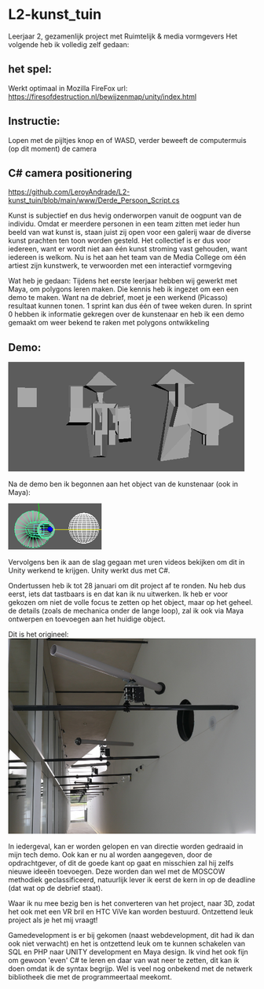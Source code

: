 # L2-kunst_tuin
Leerjaar 2, gezamenlijk project met Ruimtelijk &amp; media vormgevers
Het volgende heb ik volledig zelf gedaan:

## het spel:
Werkt optimaal in Mozilla FireFox
url: https://firesofdestruction.nl/bewijzenmap/unity/index.html

## Instructie: 
Lopen met de pijltjes knop en of WASD, verder beweeft de computermuis (op dit moment) de camera

## C# camera positionering
https://github.com/LeroyAndrade/L2-kunst_tuin/blob/main/www/Derde_Persoon_Script.cs


Kunst is subjectief en dus hevig onderworpen vanuit de oogpunt van de individu. Omdat er meerdere personen in een team zitten met ieder hun beeld van wat kunst is, staan juist zij open voor een galerij waar de diverse kunst prachten ten toon worden gesteld. Het collectief is er dus voor iedereen, want er wordt niet aan één kunst stroming vast gehouden, want iedereen is welkom. Nu is het aan het team van de Media College om één artiest zijn kunstwerk, te verwoorden met een interactief vormgeving

Wat heb je gedaan:
Tijdens het eerste leerjaar hebben wij gewerkt met Maya, om polygons leren maken. Die kennis heb ik ingezet om een een demo te maken.
Want na de debrief, moet je een werkend (Picasso) resultaat kunnen tonen. 1 sprint kan dus één of twee weken duren. In sprint 0 hebben ik informatie gekregen over de kunstenaar en heb ik een demo gemaakt om weer bekend te raken met polygons ontwikkeling

## Demo: 

![afbeelding-1_L.png](https://github.com/LeroyAndrade/L2-kunst_tuin/blob/main/splash/afbeelding-1_L.png)

Na de demo ben ik begonnen aan het object van de kunstenaar (ook in Maya):

![afbeelding-2_object.png](https://github.com/LeroyAndrade/L2-kunst_tuin/blob/main/splash/afbeelding-2_object.png)

Vervolgens ben ik aan de slag gegaan met uren videos bekijken om dit in Unity werkend te krijgen. Unity werkt dus met C#.

Ondertussen heb ik tot 28 januari om dit project af te ronden. Nu heb dus eerst, iets dat tastbaars is en dat kan ik nu uitwerken.
Ik heb er voor gekozen om niet de volle focus te zetten op het object, maar op het geheel. de details (zoals de mechanica onder de lange loop), zal ik ook via Maya ontwerpen en toevoegen aan het huidige object.

Dit is het origineel:
![afbeelding_origineel.png](https://github.com/LeroyAndrade/L2-kunst_tuin/blob/main/splash/afbeelding_origineel.png)


In iedergeval, kan er worden gelopen en van directie worden gedraaid in mijn tech demo. Ook kan er nu al worden aangegeven, door de opdrachtgever, of dit de goede kant op gaat en misschien zal hij zelfs nieuwe ideeën toevoegen. Deze worden dan wel met de MOSCOW methodiek geclassificeerd, natuurlijk lever ik eerst de kern in op de deadline (dat wat op de debrief staat).

Waar ik nu mee bezig ben is het converteren van het project, naar 3D, zodat het ook met een VR bril en HTC ViVe kan worden bestuurd. Ontzettend leuk project als je het mij vraagt!

Gamedevelopment is er bij gekomen (naast webdevelopment, dit had ik dan ook niet verwacht) en het is ontzettend leuk om te kunnen schakelen van SQL en PHP naar UNITY development en Maya design. Ik vind het ook fijn om gewoon 'even' C# te leren en daar van wat neer te zetten, dit kan ik doen omdat ik de syntax begrijp. Wel is veel nog onbekend met de netwerk bibliotheek die met de programmeertaal meekomt.
